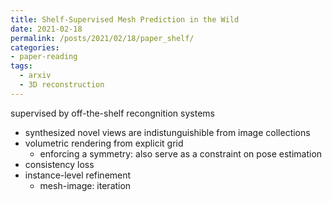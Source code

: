 ```yaml
---
title: Shelf-Supervised Mesh Prediction in the Wild
date: 2021-02-18
permalink: /posts/2021/02/18/paper_shelf/
categories:
- paper-reading
tags:
  - arxiv
  - 3D reconstruction
---
```


supervised by off-the-shelf recongnition systems
- synthesized novel views are indistunguishible from image collections
- volumetric rendering from explicit grid
  - enforcing a symmetry: also serve as a constraint on pose estimation
- consistency loss
- instance-level refinement
  - mesh-image: iteration
